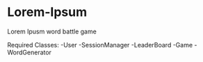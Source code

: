 # Lorem-Ipsum
Lorem Ipusm word battle game

Required Classes:
-User
-SessionManager
-LeaderBoard
-Game
-WordGenerator
